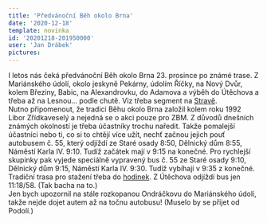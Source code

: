 ```yaml
---
title: 'Předvánoční Běh okolo Brna'
date: '2020-12-18'
template: novinka
id: '20201218-201950000'
user: 'Jan Drábek'
pictures:
---
```

I letos nás čeká předvánoční Běh okolo Brna 23. prosince po známé trase. Z Mariánského údolí, okolo jeskyně Pekárny, údolím Říčky, na Nový Dvůr, kolem Březiny, Babic, na Alexandrovku, do Adamova a výběh do Útěchova a třeba až na Lesnou... podle chutě. Viz třeba segment na [Stravě](https://www.strava.com/segments/22491070?filter=overall).  
Nutno připomenout, že tradici Běhu okolo Brna založil kolem roku 1992 Libor Zřídkaveselý a nejedná se o akci pouze pro ZBM.
Z důvodů dnešních známých okolností je třeba účastníky trochu naředit. Takže pomalejší účastníci nebo ti, co si to chtějí více užít, nechť začnou jejich pouť autobusem č. 55, který odjíždí ze Staré osady 8:50, Dělnický dům 8:55, Náměstí Karla IV. 9:10. Tudíž začátek mají v 9:15 na konečné. Pro rychlejší skupinky pak vyjede speciálně vypravený bus č. 55 ze Staré osady 9:10, Dělnický dům 9:15, Náměstí Karla IV. 9:30. Tudíž vybíhají v 9:35 z konečné.  
Tradiční trasa pro stažení třeba do [hodinek](https://mapy.cz/s/pekalosega). Z Útěchova odjíždí bus jen 11:18/58. (Tak bacha na to.)  
Jen bych upozornil na stále rozkopanou Ondráčkovu do Mariánského údolí, takže nejde dojet autem až na točnu autobusu! (Muselo by se přijet od Podolí.)
